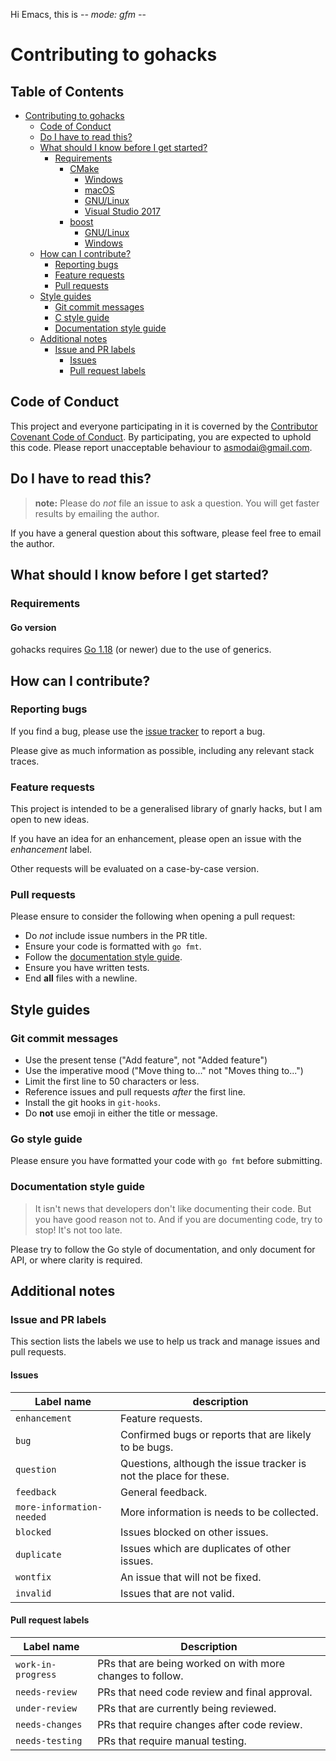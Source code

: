 Hi Emacs, this is -*- mode: gfm -*-

# Contributing to gohacks

## Table of Contents

  * [Contributing to gohacks](#contributing-to-verbuild)
    * [Code of Conduct](#code-of-conduct)
    * [Do I have to read this?](#do-i-have-to-read-this)
    * [What should I know before I get started?](#what-should-i-know-before-i-get-started)
      * [Requirements](#requirements)
        * [CMake](#cmake)
          * [Windows](#windows)
          * [macOS](#macos)
          * [GNU/Linux](#gnulinux)
          * [Visual Studio 2017](#visual-studio-2017)
        * [boost](#boost)
          * [GNU/Linux](#gnulinux-1)
          * [Windows](#windows-1)
    * [How can I contribute?](#how-can-i-contribute)
      * [Reporting bugs](#reporting-bugs)
      * [Feature requests](#feature-requests)
      * [Pull requests](#pull-requests)
    * [Style guides](#style-guides)
      * [Git commit messages](#git-commit-messages)
      * [C   style guide](#c-style-guide)
      * [Documentation style guide](#documentation-style-guide)
    * [Additional notes](#additional-notes)
      * [Issue and PR labels](#issue-and-pr-labels)
        * [Issues](#issues)
        * [Pull request labels](#pull-request-labels)

## Code of Conduct

This project and everyone participating in it is coverned by
the [Contributor Covenant Code of Conduct](CODE_OF_CONDUCT.md).  By
participating, you are expected to uphold this code.  Please report
unacceptable behaviour
to [asmodai@gmail.com](mailto:asmodai@gmail.com).

## Do I have to read this?
> **note:** Please do *not* file an issue to ask a question.  You will
> get faster results by emailing the author.

If you have a general question about this software, please feel free
to email the author.

## What should I know before I get started?

### Requirements

#### Go version
gohacks requires [Go 1.18](https://go.dev/) (or newer) due to the use
of generics.

## How can I contribute?

### Reporting bugs

If you find a bug, please use
the [issue tracker](https://github.com/Asmodai/gohacks/issues) to
report a bug.

Please give as much information as possible, including any relevant
stack traces.

### Feature requests

This project is intended to be a generalised library of gnarly hacks,
but I am open to new ideas.

If you have an idea for an enhancement, please open an issue with the
*enhancement* label.

Other requests will be evaluated on a case-by-case version.

### Pull requests

Please ensure to consider the following when opening a pull request:
 * Do *not* include issue numbers in the PR title.
 * Ensure your code is formatted with `go fmt`.
 * Follow the [documentation style guide](#documentation-style-guide).
 * Ensure you have written tests.
 * End **all** files with a newline.
 
## Style guides
 
### Git commit messages
 * Use the present tense ("Add feature", not "Added feature")
 * Use the imperative mood ("Move thing to..." not "Moves thing to...")
 * Limit the first line to 50 characters or less.
 * Reference issues and pull requests *after* the first line.
 * Install the git hooks in `git-hooks`.
 * Do **not** use emoji in either the title or message.
 
### Go style guide

Please ensure you have formatted your code with `go fmt` before submitting.

### Documentation style guide

> It isn't news that developers don't like documenting their code. But you have
> good reason not to. And if you are documenting code, try to stop! It's not too
> late.

Please try to follow the Go style of documentation, and only document
for API, or where clarity is required.

## Additional notes

### Issue and PR labels

This section lists the labels we use to help us track and manage issues and pull
requests.

#### Issues

Label name | description
-----------|------------
`enhancement` | Feature requests.
`bug` | Confirmed bugs or reports that are likely to be bugs.
`question` | Questions, although the issue tracker is not the place for these.
`feedback` | General feedback.
`more-information-needed` | More information is needs to be collected.
`blocked` | Issues blocked on other issues.
`duplicate` | Issues which are duplicates of other issues.
`wontfix` | An issue that will not be fixed.
`invalid` | Issues that are not valid.

#### Pull request labels

Label name | Description
-----------|------------
`work-in-progress` | PRs that are being worked on with more changes to follow.
`needs-review` | PRs that need code review and final approval.
`under-review` | PRs that are currently being reviewed.
`needs-changes` | PRs that require changes after code review.
`needs-testing` | PRs that require manual testing.

